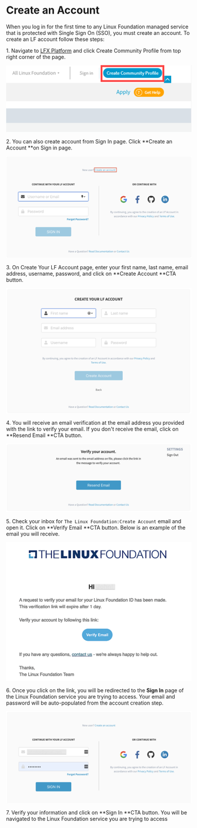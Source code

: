# Create an Account

When you log in for the first time to any Linux Foundation managed service that is protected with Single Sign On (SSO),  you must create an account. To create an LF account follow these steps:&#x20;

1\. Navigate to [LFX Platform](http://lfx.linuxfoundation.org) and click Create Community Profile from top right corner of the page.

![Create Community Profile](<../.gitbook/assets/create community profile.png>)

2\. You can also create account from Sign In page. Click **Create an Account **on Sign in page.

![Create an account](<../.gitbook/assets/New SSO.png>)

3\. On Create Your LF Account page, enter your first name, last name, email address, username, password, and click on **Create Account **CTA button.

![](<../.gitbook/assets/create-account (1).png>)

4\. You will receive an email verification at the email address you provided with the link to verify your email.  If you don't receive the email, click on **Resend Email **CTA button.

![Verify Your Account Page](<../.gitbook/assets/Verify Email.png>)

5\. Check your inbox for `The Linux Foundation:Create Account` email and open it. Click on **Verify Email **CTA button. Below is an example of the email you will receive.&#x20;

![Email Verification Message](<../.gitbook/assets/Verification Email.png>)

&#x20;6\. Once you click on the link, you will be redirected to the **Sign In** page of the Linux Foundation service you are trying to access. Your email and password will be auto-populated from the account creation step.         &#x20;

![](<../.gitbook/assets/Login After Email Verification.png>)

7\. Verify your information and click on **Sign In **CTA button. You will be navigated to the Linux Foundation service you are trying to access
